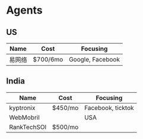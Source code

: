 # Agents

## US

| Name | Cost | Focusing |
| --- | --- | --- |
| 易网络 | $700/6mo | Google, Facebook |

## India

| Name | Cost | Focusing |
| --- | --- | --- |
| kyptronix | $450/mo | Facebook, ticktok |
| WebMobril | | USA | Canada, Germany, Australia, India |
| RankTechSOl | $500/mo | |
